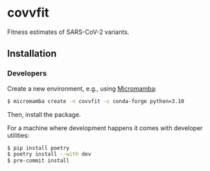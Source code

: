# covvfit
Fitness estimates of SARS-CoV-2 variants.

## Installation

### Developers
Create a new environment, e.g., using [Micromamba](https://mamba.readthedocs.io/en/latest/user_guide/micromamba.html):
```bash
$ micromamba create -n covvfit -c conda-forge python=3.10
```

Then, install the package. 

For a machine where development happens it comes with developer utilities:

```bash
$ pip install poetry
$ poetry install --with dev
$ pre-commit install
```

